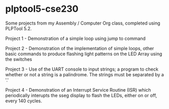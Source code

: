 # plptool5-cse230
Some projects from my Assembly / Computer Org class, completed using PLPTool 5.2.

Project 1 - Demonstration of a simple loop using jump to command

Project 2 - Demonstration of the implementation of simple loops, other basic commands to produce flashing light patterns
            on the LED Array using the switches
            
Project 3 - Use of the UART console to input strings; a program to check whether or not a string is a palindrome.
            The strings must be separated by a '.'
            
Project 4 - Demonstration of an Interrupt Service Routine (ISR) which periodically interupts the sseg display to flash the                 LEDs, either on or off, every 140 cycles.
